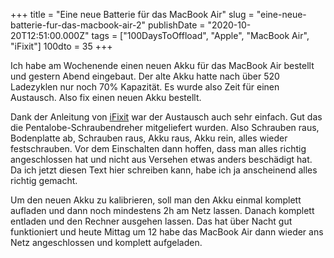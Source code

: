 +++
title = "Eine neue Batterie für das MacBook Air"
slug = "eine-neue-batterie-fur-das-macbook-air-2"
publishDate = "2020-10-20T12:51:00.000Z"
tags = ["100DaysToOffload", "Apple", "MacBook Air", "iFixit"]
100dto = 35
+++

Ich habe am Wochenende einen neuen Akku für das MacBook Air bestellt und gestern Abend eingebaut. Der alte Akku hatte nach über 520 Ladezyklen nur noch 70% Kapazität. Es wurde also Zeit für einen Austausch. Also fix einen neuen Akku bestellt.

<!--more-->

Dank der Anleitung von [iFixit](https://de.ifixit.com/Anleitung/MacBook+Air+13-Inch+Mid+2013+Akku+Austausch/15205) war der Austausch auch sehr einfach. Gut das die Pentalobe-Schraubendreher mitgeliefert wurden. Also Schrauben raus, Bodenplatte ab, Schrauben raus, Akku raus, Akku rein, alles wieder festschrauben. Vor dem Einschalten dann hoffen, dass man alles richtig angeschlossen hat und nicht aus Versehen etwas anders beschädigt hat. Da ich jetzt diesen Text hier schreiben kann, habe ich ja anscheinend alles richtig gemacht.

Um den neuen Akku zu kalibrieren, soll man den Akku einmal komplett aufladen und dann noch mindestens 2h am Netz lassen. Danach komplett entladen und den Rechner ausgehen lassen. Das hat über Nacht gut funktioniert und heute Mittag um 12 habe das MacBook Air dann wieder ans Netz angeschlossen und komplett aufgeladen.
